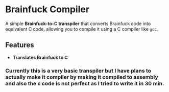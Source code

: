 # Brainfuck Compiler

A simple **Brainfuck-to-C transpiler** that converts Brainfuck code into equivalent C code, allowing you to compile it using a C compiler like `gcc`.

## Features

- **Translates Brainfuck to C**



### Currently this is a very basic transpiler but I have plans to actually make it compiler by making it compiled to assembly and also the c code is not perfect as I tried to write it in 30 min.